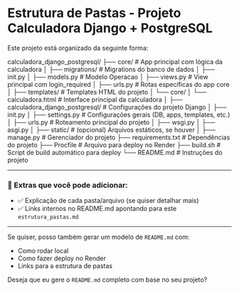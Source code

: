 # Estrutura de Pastas - Projeto Calculadora Django + PostgreSQL

Este projeto está organizado da seguinte forma:

calculadora_django_postgresql/
├── core/ # App principal com lógica da calculadora
│ ├── migrations/ # Migrations do banco de dados
│ ├── init.py
│ ├── models.py # Modelo Operacao
│ ├── views.py # View principal com login_required
│ ├── urls.py # Rotas específicas do app core
│
├── templates/ # Templates HTML do projeto
│ └── core/
│ └── calculadora.html # Interface principal da calculadora
│
├── calculadora_django_postgresql/ # Configurações do projeto Django
│ ├── init.py
│ ├── settings.py # Configurações gerais (DB, apps, templates, etc.)
│ ├── urls.py # Roteamento principal do projeto
│ ├── wsgi.py
│ ├── asgi.py
│
├── static/ # (opcional) Arquivos estáticos, se houver
│
├── manage.py # Gerenciador do projeto
├── requirements.txt # Dependências do projeto
├── Procfile # Arquivo para deploy no Render
├── build.sh # Script de build automático para deploy
└── README.md # Instruções do projeto


---

### 📝 Extras que você pode adicionar:

- ✅ Explicação de cada pasta/arquivo (se quiser detalhar mais)
- ✅ Links internos no README.md apontando para este `estrutura_pastas.md`

---

Se quiser, posso também gerar um modelo de `README.md` com:

- Como rodar local
- Como fazer deploy no Render
- Links para a estrutura de pastas

Deseja que eu gere o `README.md` completo com base no seu projeto?


